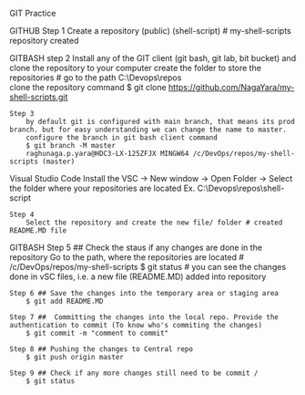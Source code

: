 GIT Practice

GITHUB
    Step 1
        Create a repository (public) (shell-script) # my-shell-scripts repository created

GITBASH
    step 2
        Install any of the GIT client (git bash, git lab, bit bucket) and clone the repository to your computer
        create the folder to store the repositories # go to the path C:\Devops\repos\
        clone the repository command 
        $ git clone <https://github.com/NagaYara/my-shell-scripts.git> 

    Step 3
        by default git is configured with main branch, that means its prod branch. but for easy understanding we can change the name to master. 
        configure the branch in git bash client command
        $ git branch -M master
        raghunaga.p.yara@HDC3-LX-125ZFJX MINGW64 /c/DevOps/repos/my-shell-scripts (master)

Visual Studio Code
        Install the VSC -> New window -> Open Folder -> Select the folder where your repositories are located
        Ex. C:\Devops\repos\shell-script
    
    Step 4
        Select the repository and create the new file/ folder # created README.MD file

GITBASH
    Step 5 ## Check the staus if any changes are done in the repository
        Go to the path, where the repositories are located # /c/DevOps/repos/my-shell-scripts
        $ git status # you can see the changes done in vSC files, i.e. a new file (README.MD) added into repository
              
    Step 6 ## Save the changes into the temporary area or staging area
        $ git add README.MD

    Step 7 ##  Committing the changes into the local repo. Provide the authentication to commit (To know who's commiting the changes)
        $ git commit -m "comment to commit"

    Step 8 ## Pushing the changes to Central repo
        $ git push origin master

    Step 9 ## Check if any more changes still need to be commit / 
        $ git status